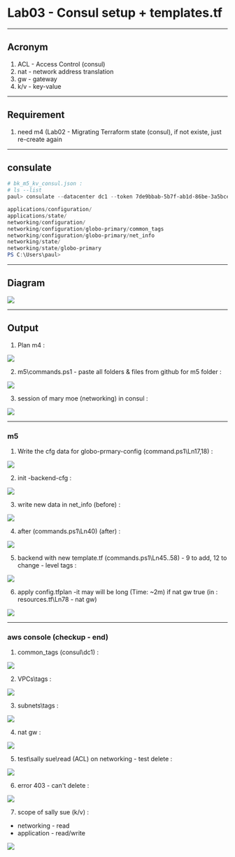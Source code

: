 # Lab03 - Consul setup + templates.tf

---

## Acronym
1. ACL - Access Control (consul)
2. nat - network address translation
3. gw - gateway
4. k/v - key-value

---

## Requirement
1. need m4 (Lab02 - Migrating Terraform state (consul), if not existe, just re-create again

---

## consulate
````ps1
# bk_m5_kv_consul.json :
# ls --list
paul> consulate --datacenter dc1 --token 7de9bbab-5b7f-ab1d-86be-3a5bceca8403 kv ls

applications/configuration/
applications/state/
networking/configuration/
networking/configuration/globo-primary/common_tags
networking/configuration/globo-primary/net_info
networking/state/
networking/state/globo-primary
PS C:\Users\paul>
````

---

## Diagram
[<img src="https://i.imgur.com/cnl3BuD.png">](https://i.imgur.com/cnl3BuD.png)

---

## Output
1. Plan m4 :

[<img src="https://i.imgur.com/q2VQzv5.png">](https://i.imgur.com/q2VQzv5.png)

2. m5\commands.ps1 - paste all folders & files from github for m5 folder : 

[<img src="https://i.imgur.com/HDqyEIn.png">](https://i.imgur.com/HDqyEIn.png)

3. session of mary moe (networking) in consul :

[<img src="https://i.imgur.com/3TiS6SH.png">](https://i.imgur.com/3TiS6SH.png)

---

### m5

1. Write the cfg data for globo-prmary-config (command.ps1\Ln17,18) :

[<img src="https://i.imgur.com/6V7ufsJ.png">](https://i.imgur.com/6V7ufsJ.png)

2. init -backend-cfg :

[<img src="https://i.imgur.com/f9KXixu.png">](https://i.imgur.com/f9KXixu.png)

3. write new data in net_info (before) :

[<img src="https://i.imgur.com/zWdBMSE.png">](https://i.imgur.com/zWdBMSE.png)

4. after (commands.ps1\Ln40) (after) : 

[<img src="https://i.imgur.com/v4KMnLw.png">](https://i.imgur.com/v4KMnLw.png)

5. backend with new template.tf (commands.ps1\Ln45..58) - 9 to add, 12 to change - level tags :

[<img src="https://i.imgur.com/ChsKKqO.png">](https://i.imgur.com/ChsKKqO.png)

6. apply config.tfplan -it may will be long (Time: ~2m) if nat gw true (in : resources.tf\Ln78 - nat gw)

[<img src="https://i.imgur.com/QlmyFzM.png">](https://i.imgur.com/QlmyFzM.png)


---

### aws console (checkup - end)
1. common_tags (consul\dc1) :

[<img src="https://i.imgur.com/8f3ZEd2.png">](https://i.imgur.com/8f3ZEd2.png)

2. VPCs\tags :

[<img src="https://i.imgur.com/XgJcn0r.png">](https://i.imgur.com/XgJcn0r.png)

3. subnets\tags :

[<img src="https://i.imgur.com/4cBgEfK.png">](https://i.imgur.com/4cBgEfK.png)

4. nat gw :

[<img src="https://i.imgur.com/T4GDXRk.png">](https://i.imgur.com/T4GDXRk.png)

5. test\sally sue\read (ACL) on networking - test delete :

[<img src="https://i.imgur.com/x3N0POW.png">](https://i.imgur.com/x3N0POW.png)

6. error 403 - can't delete :

[<img src="https://i.imgur.com/OI4N7O5.png">](https://i.imgur.com/OI4N7O5.png)


7. scope of sally sue (k/v) :
  * networking - read
  * application - read/write
  
[<img src="https://i.imgur.com/oRgFRuG.png">](https://i.imgur.com/oRgFRuG.png)
